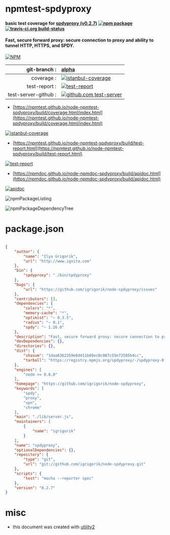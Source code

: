 # npmtest-spdyproxy

#### basic test coverage for  [spdyproxy (v0.2.7)](https://github.com/igrigorik/node-spdyproxy)  [![npm package](https://img.shields.io/npm/v/npmtest-spdyproxy.svg?style=flat-square)](https://www.npmjs.org/package/npmtest-spdyproxy) [![travis-ci.org build-status](https://api.travis-ci.org/npmtest/node-npmtest-spdyproxy.svg)](https://travis-ci.org/npmtest/node-npmtest-spdyproxy)

#### Fast, secure forward proxy: secure connection to proxy and ability to tunnel HTTP, HTTPS, and SPDY.

[![NPM](https://nodei.co/npm/spdyproxy.png?downloads=true&downloadRank=true&stars=true)](https://www.npmjs.com/package/spdyproxy)

| git-branch : | [alpha](https://github.com/npmtest/node-npmtest-spdyproxy/tree/alpha)|
|--:|:--|
| coverage : | [![istanbul-coverage](https://npmtest.github.io/node-npmtest-spdyproxy/build/coverage.badge.svg)](https://npmtest.github.io/node-npmtest-spdyproxy/build/coverage.html/index.html)|
| test-report : | [![test-report](https://npmtest.github.io/node-npmtest-spdyproxy/build/test-report.badge.svg)](https://npmtest.github.io/node-npmtest-spdyproxy/build/test-report.html)|
| test-server-github : | [![github.com test-server](https://npmtest.github.io/node-npmtest-spdyproxy/GitHub-Mark-32px.png)](https://npmtest.github.io/node-npmtest-spdyproxy/build/app/index.html) | | build-artifacts : | [![build-artifacts](https://npmtest.github.io/node-npmtest-spdyproxy/glyphicons_144_folder_open.png)](https://github.com/npmtest/node-npmtest-spdyproxy/tree/gh-pages/build)|

- [https://npmtest.github.io/node-npmtest-spdyproxy/build/coverage.html/index.html](https://npmtest.github.io/node-npmtest-spdyproxy/build/coverage.html/index.html)

[![istanbul-coverage](https://npmtest.github.io/node-npmtest-spdyproxy/build/screenCapture.buildCi.browser.%252Ftmp%252Fbuild%252Fcoverage.lib.html.png)](https://npmtest.github.io/node-npmtest-spdyproxy/build/coverage.html/index.html)

- [https://npmtest.github.io/node-npmtest-spdyproxy/build/test-report.html](https://npmtest.github.io/node-npmtest-spdyproxy/build/test-report.html)

[![test-report](https://npmtest.github.io/node-npmtest-spdyproxy/build/screenCapture.buildCi.browser.%252Ftmp%252Fbuild%252Ftest-report.html.png)](https://npmtest.github.io/node-npmtest-spdyproxy/build/test-report.html)

- [https://npmdoc.github.io/node-npmdoc-spdyproxy/build/apidoc.html](https://npmdoc.github.io/node-npmdoc-spdyproxy/build/apidoc.html)

[![apidoc](https://npmdoc.github.io/node-npmdoc-spdyproxy/build/screenCapture.buildCi.browser.%252Ftmp%252Fbuild%252Fapidoc.html.png)](https://npmdoc.github.io/node-npmdoc-spdyproxy/build/apidoc.html)

![npmPackageListing](https://npmtest.github.io/node-npmtest-spdyproxy/build/screenCapture.npmPackageListing.svg)

![npmPackageDependencyTree](https://npmtest.github.io/node-npmtest-spdyproxy/build/screenCapture.npmPackageDependencyTree.svg)



# package.json

```json

{
    "author": {
        "name": "Ilya Grigorik",
        "url": "http://www.igvita.com"
    },
    "bin": {
        "spdyproxy": "./bin/spdyproxy"
    },
    "bugs": {
        "url": "https://github.com/igrigorik/node-spdyproxy/issues"
    },
    "contributors": [],
    "dependencies": {
        "colors": "*",
        "memory-cache": "*",
        "optimist": "~ 0.3.5",
        "radius": "~ 0.1",
        "spdy": "~ 1.26.0"
    },
    "description": "Fast, secure forward proxy: secure connection to proxy and ability to tunnel HTTP, HTTPS, and SPDY.",
    "devDependencies": {},
    "directories": {},
    "dist": {
        "shasum": "1daa6362359e6d411b69ec8c087c55e72585b4cc",
        "tarball": "https://registry.npmjs.org/spdyproxy/-/spdyproxy-0.2.7.tgz"
    },
    "engines": [
        "node >= 0.8.0"
    ],
    "homepage": "https://github.com/igrigorik/node-spdyproxy",
    "keywords": [
        "spdy",
        "proxy",
        "vpn",
        "chrome"
    ],
    "main": "./lib/server.js",
    "maintainers": [
        {
            "name": "igrigorik"
        }
    ],
    "name": "spdyproxy",
    "optionalDependencies": {},
    "repository": {
        "type": "git",
        "url": "git://github.com/igrigorik/node-spdyproxy.git"
    },
    "scripts": {
        "test": "mocha --reporter spec"
    },
    "version": "0.2.7"
}
```



# misc
- this document was created with [utility2](https://github.com/kaizhu256/node-utility2)
